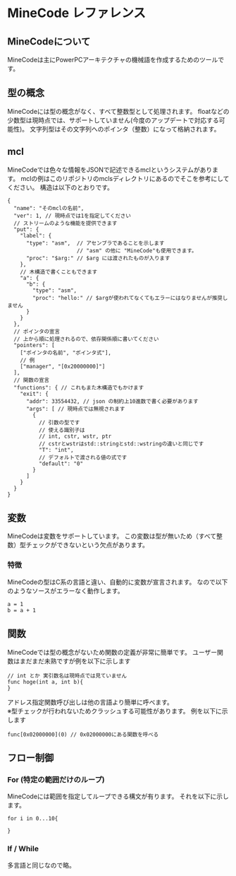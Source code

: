 # MineCode レファレンス
## MineCodeについて
MineCodeは主にPowerPCアーキテクチャの機械語を作成するためのツールです。

## 型の概念
MineCodeには型の概念がなく、すべて整数型として処理されます。
floatなどの少数型は現時点では、サポートしていません(今度のアップデートで対応する可能性)。
文字列型はその文字列へのポインタ（整数）になって格納されます。

## mcl
MineCodeでは色々な情報をJSONで記述できるmclというシステムがあります。
mclの例はこのリポジトリのmclsディレクトリにあるのでそこを参考にしてください。
構造は以下のとおりです。
```jsonc
{
  "name": "そのmclの名前",
  "ver": 1, // 現時点では1を指定してください
  // ストリームのような機能を提供できます
  "put": {
    "label": {
      "type": "asm",  // アセンブラであることを示します
                      // "asm" の他に "MineCode"も使用できます。
      "proc": "$arg:" // $arg には渡されたものが入ります
    },
    // 木構造で書くこともできます
    "a": {
      "b": {
        "type": "asm",
        "proc": "hello:" // $argが使われてなくてもエラーにはなりませんが推奨しません
      }
    }
  },
  // ポインタの宣言
  // 上から順に処理されるので、依存関係順に書いてください
  "pointers": [
    ["ポインタの名前", "ポインタ式"],
    // 例
    ["manager", "[0x20000000]"]
  ],
  // 関数の宣言
  "functions": { // これもまた木構造でもかけます
    "exit": {
      "addr": 33554432, // json の制約上10進数で書く必要があります
      "args": [ // 現時点では無視されます
        {
          // 引数の型です
          // 使える識別子は
          // int, cstr, wstr, ptr
          // cstrとwstrはstd::stringとstd::wstringの違いと同じです
          "T": "int",
          // デフォルトで渡される値の式です
          "default": "0"
        }
      ]
    }
  }
}
```

## 変数
MineCodeは変数をサポートしています。
この変数は型が無いため（すべて整数）型チェックができないという欠点があります。

### 特徴
MineCodeの型はC系の言語と違い、自動的に変数が宣言されます。
なので以下のようなソースがエラーなく動作します。
```
a = 1
b = a + 1
```  

## 関数
MineCodeでは型の概念がないため関数の定義が非常に簡単です。
ユーザー関数はまだまだ未熟ですが例を以下に示します
```
// int とか 実引数名は現時点では見ていません
func hoge(int a, int b){
}
```
アドレス指定関数呼び出しは他の言語より簡単に呼べます。  
※型チェックが行われないためクラッシュする可能性があります。
例を以下に示します
```
func[0x02000000](0) // 0x02000000にある関数を呼べる
```

## フロー制御
### For (特定の範囲だけのループ)
MineCodeには範囲を指定してループできる構文が有ります。
それを以下に示します。
```
for i in 0...10{

}
```

### If / While
多言語と同じなので略。